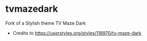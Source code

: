 # tvmazedark
Fork of a Stylish theme TV Maze Dark

- Credits to https://userstyles.org/styles/118970/tv-maze-dark